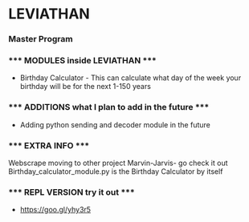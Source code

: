 # LEVIATHAN
### Master Program 


### *** MODULES inside LEVIATHAN ***


- Birthday Calculator - This can calculate what day of the week your birthday will be for the next 1-150 years


### *** ADDITIONS what I plan to add in the future ***


- Adding python sending and decoder module in the future


### *** EXTRA INFO ***


Webscrape moving to other project Marvin-Jarvis- go check it out
Birthday_calculator_module.py is the Birthday Calculator by itself


### *** REPL VERSION try it out ***


- https://goo.gl/yhy3r5
